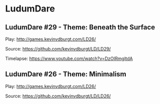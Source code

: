 LudumDare
=========

LudumDare #29 - Theme: Beneath the Surface
---
Play: http://games.kevinvdburgt.com/LD26/

Source: https://github.com/kevinvdburgt/LD/LD29/

Timelapse: https://www.youtube.com/watch?v=DzOIRmgItdA

LudumDare #26 - Theme: Minimalism
---
Play: http://games.kevinvdburgt.com/LD26/

Source: https://github.com/kevinvdburgt/LD/LD26/
